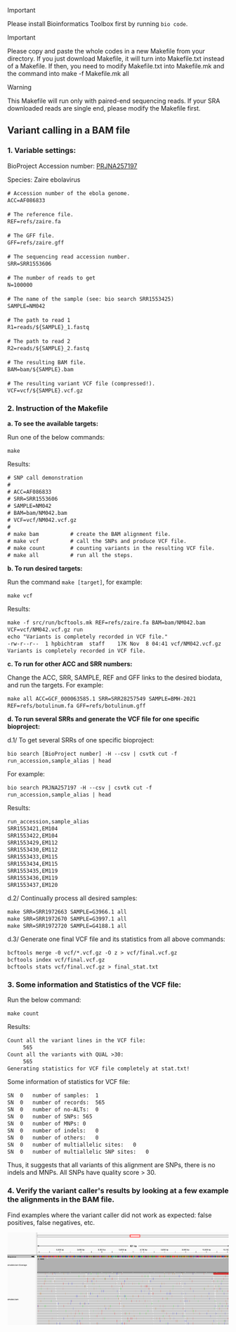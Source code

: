 > [!IMPORTANT]  
> Please install Bioinformatics Toolbox first by running `bio code`.

> [!IMPORTANT]
> Please copy and paste the whole codes in a new Makefile from your directory. If you just download Makefile, it will turn into Makefile.txt instead of a Makefile. If then, you need to modify Makefile.txt into Makefile.mk and the command into make -f Makefile.mk all

> [!WARNING]  
> This Makefile will run only with paired-end sequencing reads. If your SRA downloaded reads are single end, please modify the Makefile first.

## Variant calling in a BAM file

### 1. Variable settings:

BioProject Accession number: [PRJNA257197](https://www.ncbi.nlm.nih.gov/bioproject/PRJNA257197/)

Species: Zaire ebolavirus

```
# Accession number of the ebola genome.
ACC=AF086833

# The reference file.
REF=refs/zaire.fa

# The GFF file.
GFF=refs/zaire.gff

# The sequencing read accession number.
SRR=SRR1553606

# The number of reads to get
N=100000

# The name of the sample (see: bio search SRR1553425)
SAMPLE=NM042

# The path to read 1
R1=reads/${SAMPLE}_1.fastq

# The path to read 2
R2=reads/${SAMPLE}_2.fastq

# The resulting BAM file.
BAM=bam/${SAMPLE}.bam

# The resulting variant VCF file (compressed!).
VCF=vcf/${SAMPLE}.vcf.gz
```

### 2. Instruction of the Makefile

**a. To see the available targets:**

Run one of the below commands:

```
make
```

Results:

```
# SNP call demonstration
#
# ACC=AF086833
# SRR=SRR1553606
# SAMPLE=NM042
# BAM=bam/NM042.bam
# VCF=vcf/NM042.vcf.gz
#
# make bam          # create the BAM alignment file.
# make vcf          # call the SNPs and produce VCF file.
# make count        # counting variants in the resulting VCF file.
# make all          # run all the steps.
```

**b. To run desired targets:**

Run the command `make [target]`, for example:

```
make vcf
```

Results:

```
make -f src/run/bcftools.mk REF=refs/zaire.fa BAM=bam/NM042.bam VCF=vcf/NM042.vcf.gz run
echo "Variants is completely recorded in VCF file."
-rw-r--r--  1 hpbichtram  staff    17K Nov  8 04:41 vcf/NM042.vcf.gz
Variants is completely recorded in VCF file.
```

**c. To run for other ACC and SRR numbers:**

Change the ACC, SRR, SAMPLE, REF and GFF links to the desired biodata, and run the targets. For example:

```
make all ACC=GCF_000063585.1 SRR=SRR28257549 SAMPLE=BMH-2021 REF=refs/botulinum.fa GFF=refs/botulinum.gff
```

**d. To run several SRRs and generate the VCF file for one specific bioproject:**

d.1/ To get several SRRs of one specific bioproject:

```
bio search [BioProject number] -H --csv | csvtk cut -f run_accession,sample_alias | head
```

For example:

```
bio search PRJNA257197 -H --csv | csvtk cut -f run_accession,sample_alias | head
```

Results:

```
run_accession,sample_alias
SRR1553421,EM104
SRR1553422,EM104
SRR1553429,EM112
SRR1553430,EM112
SRR1553433,EM115
SRR1553434,EM115
SRR1553435,EM119
SRR1553436,EM119
SRR1553437,EM120
```

d.2/ Continually process all desired samples:

```
make SRR=SRR1972663 SAMPLE=G3966.1 all
make SRR=SRR1972670 SAMPLE=G3997.1 all
make SRR=SRR1972720 SAMPLE=G4188.1 all
```

d.3/ Generate one final VCF file and its statistics from all above commands:

```
bcftools merge -0 vcf/*.vcf.gz -O z > vcf/final.vcf.gz
bcftools index vcf/final.vcf.gz
bcftools stats vcf/final.vcf.gz > final_stat.txt
```

### 3. Some information and Statistics of the VCF file:

Run the below command:

```
make count
```

Results:

```
Count all the variant lines in the VCF file:
     565
Count all the variants with QUAL >30:
     565
Generating statistics for VCF file completely at stat.txt!
```

Some information of statistics for VCF file:

```
SN	0	number of samples:	1
SN	0	number of records:	565
SN	0	number of no-ALTs:	0
SN	0	number of SNPs:	565
SN	0	number of MNPs:	0
SN	0	number of indels:	0
SN	0	number of others:	0
SN	0	number of multiallelic sites:	0
SN	0	number of multiallelic SNP sites:	0
```

Thus, it suggests that all variants of this alignment are SNPs, there is no indels and MNPs. All SNPs have quality score > 30.

### 4. Verify the variant caller's results by looking at a few example the alignments in the BAM file.

Find examples where the variant caller did not work as expected: false positives, false negatives, etc.


![Image1](https://github.com/nhokchihiro/appbio24-tramha/blob/main/Week08/Images/Image1.png)

